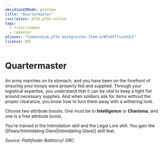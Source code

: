 ```yaml
---
obsidianUIMode: preview
title: "Quartermaster"
cssclasses: pf2e,pf2e-action
tags:
  - trait/common
  - remaster
aliases: "Compendium.pf2e.backgrounds.Item.wrNTaSFFTxznOZLF"
license: ORC
---
```

# Quartermaster

### 






An army marches on its stomach, and you have been on the forefront of ensuring your troops were properly fed and supplied. Through your logistical expertise, you understand that it can be vital to keep a tight fist around necessary supplies. And when soldiers ask for items without the proper clearance, you know how to turn them away with a withering look.

Choose two attribute boosts. One must be to **Intelligence** or **Charisma**, and one is a free attribute boost.

You're trained in the Intimidation skill and the Legal Lore skill. You gain the [[Feats/Intimidating Glare|Intimidating Glare]] skill feat.

*Source: Pathfinder Battlecry!*
*ORC*